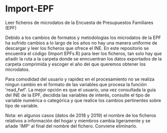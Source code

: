 # Import-EPF
Leer ficheros de microdatos de la Encuesta de Presupuestos Familiares (EPF)

Debido a los cambios de formatos y metodologías los microdatos de la EPF ha sufrido cambios a lo largo de los años no hay una manera uniforme de descargar y leer los ficheros que ofrece el INE. En este repositorio se encuentra el código (Import EPFs.R) para leer los ficheros, tan solo hay que añadir la ruta a la carpeta donde se enncuentran los datos exportados de la carpeta comprimida y escoger el año del que queremos obtener los microdatos.

Para comodidad del usuario y rapidez en el procesamiento no se realiza ningun cambio en el formato de las variables que procesa la función 'read_fwf'. La mejor opción es que el usuario, una vez consultada la guía del INE de la EPF, decidida las variables de interés, consulte el tipo de variable numérica o categórica y que realice los cambios pertinentes sobre tipo de variable.

Nota: en algunos casos (datos de 2018 y 2019) el nombre de los ficheros relativos a información del hogar y miembros cambia ligeramente y se añade 'IMP' al final del nombre del fichero. Conviene eliminarlo.
